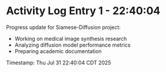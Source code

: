 # Activity Log Entry 1 - 22:40:04

Progress update for Siamese-Diffusion project:
- Working on medical image synthesis research
- Analyzing diffusion model performance metrics
- Preparing academic documentation

Timestamp: Thu Jul 31 22:40:04 CDT 2025
